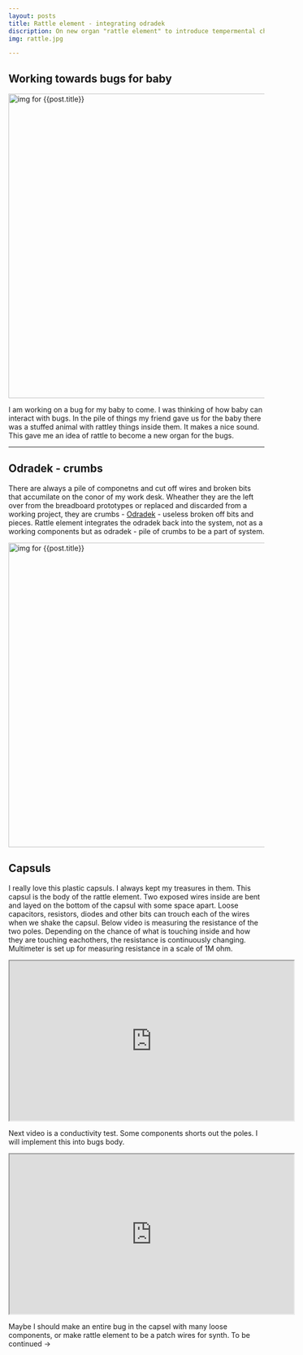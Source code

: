 ```yaml
---
layout: posts
title: Rattle element - integrating odradek
discription: On new organ "rattle element" to introduce tempermental characteristic on the body of bug.
img: rattle.jpg

---
```



## Working towards bugs for baby

<img src="{{site.baseurl}}/assets/img/post/rattlebig.jpg" alt="img for {{post.title}}" width= "600" style="vertical-align:middle"> 

I am working on a bug for my baby to come. I was thinking of how baby can interact with bugs. In the pile of things my friend gave us for the baby there was a stuffed animal with rattley things inside them. It makes a nice sound. This gave me an idea of rattle to become a new organ for the bugs.

---

## Odradek - crumbs 

There are always a pile of componetns and cut off wires and broken bits that accumilate on the conor of my work desk. Wheather they are the left over from the breadboard prototypes or replaced and discarded from a working project, they are crumbs - [Odradek](https://en.wikipedia.org/wiki/The_Cares_of_a_Family_Man)  - useless broken off bits and pieces. Rattle element integrates the odradek back into the system, not as a working components but as odradek - pile of crumbs to be a part of system.

<img src="{{site.baseurl}}/assets/img/post/rattle_before.jpg" alt="img for {{post.title}}" width= "600" style="vertical-align:middle"> 

## Capsuls

I really love this plastic capsuls. I always kept my treasures in them. This capsul is the body of the rattle element. Two exposed wires inside are bent and layed on the bottom of the capsul with some space apart. Loose capacitors, resistors, diodes and other bits can trouch each of the wires when we shake the capsul. Below video is measuring the resistance of the two poles. Depending on the chance of what is touching inside and how they are touching eachothers, the resistance is continuously changing. Multimeter is set up for measuring resistance in a scale of 1M ohm.

<iframe width="560" height="315" src="https://www.youtube.com/embed/r-VQ-YV2Yrc?rel=0&amp;controls=1&amp;showinfo=0&amp;modestbranding=1"></iframe>

Next video is a conductivity test. Some components shorts out the poles. I will implement this into bugs body. 

<iframe width="560" height="315" src="https://www.youtube.com/embed/d5uddrVaXJw?rel=0&amp;controls=1&amp;showinfo=0&amp;modestbranding=1"></iframe>

Maybe I should make an entire bug in the capsel with many loose components, or make rattle element to be a patch wires for synth. To be continued ->




